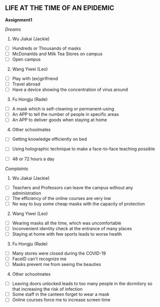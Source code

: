 ﻿## LIFE AT THE TIME OF AN EPIDEMIC

**Assignment1**

*Dreams*
 1. Wu Jiakai (Jackie)
 - [ ] Hundreds or Thousands of masks
 - [ ] McDonanlds and Milk Tea Stores on campus
 - [ ] Open campus
 2. Wang Yiwei (Leo)
 - [ ] Play with (ex)girlfriend
 - [ ] Travel abroad
 - [ ] Have a device showing the concentration of virus around
 3. Fu Hongju (Rade)
 - [ ] A mask which is self-cleaning or permanent-using
 - [ ] An APP to tell the number of people in specific areas
 - [ ] An APP to deliver goods when staying at home
 4. Other schoolmates
 - [ ] Getting knowledge efficiently on bed
 - [ ] Using holographic technique to make a face-to-face teaching possible
 - [ ] 48 or 72 hours a day


*Complaints*
 1. Wu Jiakai (Jackie)
 - [ ] Teachers and Professors can leave the campus without any administration
 - [ ] The efficiency of the online courses are very low
 - [ ] No way to buy some cheap masks with the capacity of protection
 2. Wang Yiwei (Leo)
 - [ ] Wearing masks all the time, which was uncomfortable
 - [ ] Inconvenient identity check at the entrance of many places
 - [ ] Staying at home with few sports leads to worse health
 3. Fu Hongju (Rade)
 - [ ] Many stores were closed during the COVID-19
 - [ ] FaceID can't recognize me
 - [ ] Masks prevent me from seeing the beauties
 4. Other schoolmates
 - [ ] Leaving doors unlocked leads to too many people in the dormitory so that increasing the risk of infection
 - [ ] Some staff in the canteen forget to wear a mask
 - [ ] Online courses force me to increase screen time
